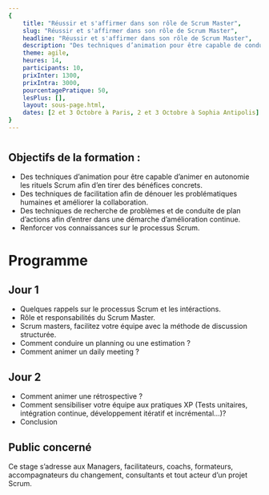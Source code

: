 ```yaml
---
{
	title: "Réussir et s'affirmer dans son rôle de Scrum Master", 
	slug: "Réussir et s'affirmer dans son rôle de Scrum Master", 
	headline: "Réussir et s'affirmer dans son rôle de Scrum Master",
	description: "Des techniques d’animation pour être capable de conduire en autonomie les rituels Scrum afin d’en tirer des bénéfices concrets. ", 
	theme: agile,
	heures: 14,
	participants: 10,
	prixInter: 1300,
	prixIntra: 3000,
	pourcentagePratique: 50,
	lesPlus: [],
	layout: sous-page.html, 
	dates: [2 et 3 Octobre à Paris, 2 et 3 Octobre à Sophia Antipolis]
}
---
```


# 

## Objectifs de la formation : ##
* Des techniques d’animation pour être capable d’animer en autonomie les rituels Scrum afin d’en tirer des bénéfices concrets.
* Des techniques de facilitation afin de dénouer les problématiques humaines et améliorer la collaboration.
* Des techniques de recherche de problèmes et de conduite de plan d’actions afin d’entrer dans une démarche d’amélioration continue.
* Renforcer vos connaissances sur le processus Scrum.

# Programme #

## Jour 1 ##

* Quelques rappels sur le processus Scrum et les intéractions.
* Rôle et responsabilités du Scrum Master.
* Scrum masters, facilitez votre équipe avec la méthode de discussion structurée.
* Comment conduire un planning ou une estimation ?
* Comment animer un daily meeting ?

## Jour 2 ##

* Comment animer une rétrospective ?
* Comment sensibiliser votre équipe aux pratiques XP (Tests unitaires, intégration continue, développement itératif et incrémental…)?
* Conclusion

## Public concerné ##
Ce stage s’adresse aux Managers, facilitateurs, coachs, formateurs, accompagnateurs du changement, consultants et tout acteur d’un projet Scrum.
